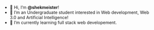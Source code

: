 - 👋 Hi, I’m **@shekmeister**!
- 👀 I’m an Undergraduate student interested in Web development, Web 3.0 and Artificial Intelligence!
- 🌱 I’m currently learning full stack web developement.

<!---
shekmeister/shekmeister is a ✨ special ✨ repository because its `README.md` (this file) appears on your GitHub profile.
You can click the Preview link to take a look at your changes.
--->
